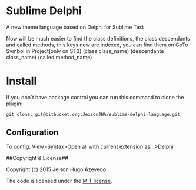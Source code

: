 # Sublime Delphi #

  A new theme language based on Delphi for Sublime Text
  
  Now will be much easier to find the class definitions, the class descendants and called methods, this keys now are indexed, you can find them on GoTo Symbol in Project(only on ST3)
  (class class_name)
  (descendante class_name)
  (called method_name)

# Install #

  If you don´t have package control you can run this command to clone the plugin:

	git clone: git@bitbucket.org:JeisonJHA/sublime-delphi-language.git

## Configuration ##

To config: View>Syntax>Open all with current extension as...>Delphi

##Copyright & License##

Copyright (c) 2015 Jeison Hugo Azevedo

The code is licensed under the [MIT license][1].

  [1]: http://opensource.org/licenses/MIT